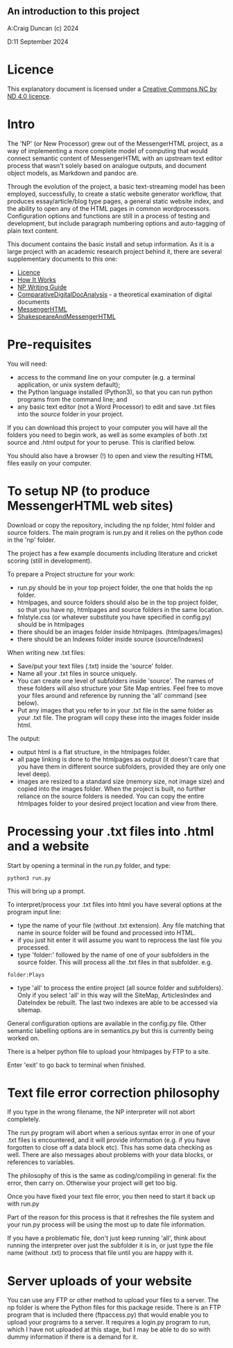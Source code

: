 An introduction to this project
----------------

A:Craig Duncan (c) 2024

D:11 September 2024

# Licence

This explanatory document is licensed under a [Creative Commons NC by ND 4.0 licence](https://creativecommons.org/licenses/by-nc-nd/4.0/legalcode.en).  


# Intro

The 'NP' (or New Processor) grew out of the MessengerHTML project, as a way of implementing a more complete model of computing that would connect semantic content of MessengerHTML with an upstream text editor process that wasn't solely based on analogue outputs, and document object models, as Markdown and pandoc are.

Through the evolution of the project, a basic text-streaming model has been employed, successfully, to create a static website generator workflow, that produces essay/article/blog type pages, a general static website index, and the ability to open any of the HTML pages in common wordprocessors.  Configuration options and functions are still in a process of testing and development, but include paragraph numbering options and auto-tagging of plain text content.

This document contains the basic install and setup information.  As it is a large project with an academic research project behind it, there are several supplementary documents to this one:

-  [Licence](Documentation/LICENCE.md)
- [How It Works](Documentation/HowItWorks.md)
- [NP Writing Guide](Documentation/NPGuide.md)
- [ComparativeDigitalDocAnalysis](Documentation/ComparativeDigitalDocAnalysis.md) - a theoretical examination of digital documents
- [MessengerHTML](Documentation/MessengerHTML.md)
- [ShakespeareAndMessengerHTML](Documentation/ShakespeareAndMessengerHTML.md)

# Pre-requisites

You will need:

- access to the command line on your computer (e.g. a terminal application, or unix system default); 
- the Python language installed (Python3), so that you can run python programs from the command line; and   
- any basic text editor (not a Word Processor) to edit and save .txt files into the <i>source</i> folder in your project.

If you can download this project to your computer you will have all the folders you need to begin work, as well as some examples of both .txt source and .html output for your to peruse.  This is clarified below.

You should also have a browser (!) to open and view the resulting HTML files easily on your computer.

# To setup NP (to produce MessengerHTML web sites)

Download or copy the repository, including the np folder, html folder and source folders.  The main program is run.py and it relies on the python code in the 'np' folder.

The project has a few example documents including literature and cricket scoring (still in development).

To prepare a Project structure for your work:
- run.py should be in your top project folder, the one that holds the np folder.
- htmlpages, and source folders should also be in the top project folder, so that you have np, htmlpages and source folders in the same location.
- fnlstyle.css (or whatever substitute you have specified in config.py) should be in htmlpages
- there should be an images folder inside htmlpages. (htmlpages/images)
- there should be an Indexes folder inside source (source/Indexes)

When writing new .txt files:
- Save/put your text files (.txt) inside the 'source' folder.
- Name all your .txt files in source uniquely. 
- You can create one level of subfolders inside 'source'.  The names of these folders will also structure your Site Map entries.  Feel free to move your files around and reference by running the 'all' command (see below).
- Put any images that you refer to in your .txt file in the same folder as your .txt file.  The program will copy these into the images folder inside html.

The output:
- output html is a flat structure, in the htmlpages folder.
- all page linking is done to the htmlpages as output (it doesn't care that you have them in different source subfolders, provided they are only one level deep).
- images are resized to a standard size (memory size, not image size) and copied into the images folder.  When the project is built, no further reliance on the source folders is needed.  You can copy the entire htmlpages folder to your desired project location and view from there.

# Processing your .txt files into .html and a website

Start by opening a terminal in the run.py folder, and type:

	python3 run.py

This will bring up a prompt.  

To interpret/process your .txt files into html you have several options at the program input line:
 - type the name of your file (without .txt extension).  Any file matching that name in source folder will be found and processed into HTML.
 - if you just hit enter it will assume you want to reprocess the last file you processed.
 - type 'folder:' followed by the name of one of your subfolders in the source folder.  This will process all the .txt files in that subfolder. e.g.

 ```
 folder:Plays
 ```

 - type 'all' to process the entire project (all source folder and subfolders).  Only if you select 'all' in this way will the SiteMap, ArticlesIndex and DateIndex be rebuilt.  The last two indexes are able to be accessed via sitemap.

General configuration options are available in the config.py file.  Other semantic labelling options are in semantics.py but this is currently being worked on.

There is a helper python file to upload your htmlpages by FTP to a site.

Enter 'exit' to go back to terminal when finished.

# Text file error correction philosophy

If you type in the wrong filename, the NP interpreter will not abort completely.

The run.py program will abort when a serious syntax error in one of your .txt files is encountered, and it will provide information (e.g. if you have forgotten to close off a data block etc).  This has some data checking as well.  There are also messages about problems with your data blocks, or references to variables.

The philosophy of this is the same as coding/compiling in general: fix the error, then carry on.  Otherwise your project will get too big.  

Once you have fixed your text file error, you then need to start it back up with run.py

Part of the reason for this process is that it refreshes the file system and your run.py process will be using the most up to date file information.

If you have a problematic file, don't just keep running 'all', think about running the interpreter over just the subfolder it is in, or just type the file name (without .txt) to process that file until you are happy with it.

# Server uploads of your website

You can use any FTP or other method to upload your files to a server.  The np folder is where the Python files for this package reside.  There is an FTP program that is included there (ftpaccess.py) that would enable you to upload your programs to a server.  It requires a login.py program to run, which I have not uploaded at this stage, but I may be able to do so with dummy information if there is a demand for it.

